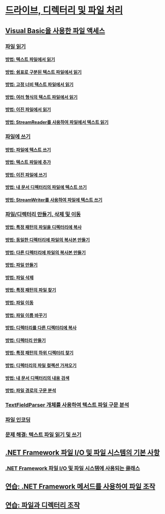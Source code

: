 # [드라이브, 디렉터리 및 파일 처리](processing.md)
## [Visual Basic을 사용한 파일 액세스](file-access.md)
### [파일 읽기](reading-from-files.md)
#### [방법: 텍스트 파일에서 읽기](how-to-read-from-text-files.md)
#### [방법: 쉼표로 구분된 텍스트 파일에서 읽기](how-to-read-from-comma-delimited-text-files.md)
#### [방법: 고정 너비 텍스트 파일에서 읽기](how-to-read-from-fixed-width-text-files.md)
#### [방법: 여러 형식의 텍스트 파일에서 읽기](how-to-read-from-text-files-with-multiple-formats.md)
#### [방법: 이진 파일에서 읽기](how-to-read-from-binary-files.md)
#### [방법: StreamReader를 사용하여 파일에서 텍스트 읽기](how-to-read-text-from-files-with-a-streamreader.md)
### [파일에 쓰기](writing-to-files.md)
#### [방법: 파일에 텍스트 쓰기](how-to-write-text-to-files.md)
#### [방법: 텍스트 파일에 추가](how-to-append-to-text-files.md)
#### [방법: 이진 파일에 쓰기](how-to-write-to-binary-files.md)
#### [방법: 내 문서 디렉터리의 파일에 텍스트 쓰기](how-to-write-text-to-files-in-the-my-documents-directory.md)
#### [방법: StreamWriter를 사용하여 파일에 텍스트 쓰기](how-to-write-text-to-files-with-a-streamwriter.md)
### [파일/디렉터리 만들기, 삭제 및 이동](creating-deleting-and-moving-files-and-directories.md)
#### [방법: 특정 패턴의 파일을 디렉터리에 복사](how-to-copy-files-with-a-specific-pattern-to-a-directory.md)
#### [방법: 동일한 디렉터리에 파일의 복사본 만들기](how-to-create-a-copy-of-a-file-in-the-same-directory.md)
#### [방법: 다른 디렉터리에 파일의 복사본 만들기](how-to-create-a-copy-of-a-file-in-a-different-directory.md)
#### [방법: 파일 만들기](how-to-create-a-file.md)
#### [방법: 파일 삭제](how-to-delete-a-file.md)
#### [방법: 특정 패턴의 파일 찾기](how-to-find-files-with-a-specific-pattern.md)
#### [방법: 파일 이동](how-to-move-a-file.md)
#### [방법: 파일 이름 바꾸기](how-to-rename-a-file.md)
#### [방법: 디렉터리를 다른 디렉터리에 복사](how-to-copy-a-directory-to-another-directory.md)
#### [방법: 디렉터리 만들기](how-to-create-a-directory.md)
#### [방법: 특정 패턴의 하위 디렉터리 찾기](how-to-find-subdirectories-with-a-specific-pattern.md)
#### [방법: 디렉터리의 파일 컬렉션 가져오기](how-to-get-the-collection-of-files-in-a-directory.md)
#### [방법: 내 문서 디렉터리의 내용 검색](how-to-retrieve-the-contents-of-the-my-documents-directory.md)
#### [방법: 파일 경로의 구문 분석](how-to-parse-file-paths.md)
### [TextFieldParser 개체를 사용하여 텍스트 파일 구문 분석](parsing-text-files-with-the-textfieldparser-object.md)
### [파일 인코딩](file-encodings.md)
### [문제 해결: 텍스트 파일 읽기 및 쓰기](troubleshooting-reading-from-and-writing-to-text-files.md)
## [.NET Framework 파일 I/O 및 파일 시스템의 기본 사항](basics-of-net-framework-file-io-and-the-file-system.md)
### [.NET Framework 파일 I/O 및 파일 시스템에 사용되는 클래스](classes-used-in-net-framework-file-io-and-the-file-system.md)
## [연습: .NET Framework 메서드를 사용하여 파일 조작](walkthrough-manipulating-files-by-using-net-framework-methods.md)
## [연습: 파일과 디렉터리 조작](walkthrough-manipulating-files-and-directories.md)
